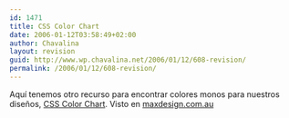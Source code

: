```yaml
---
id: 1471
title: CSS Color Chart
date: 2006-01-12T03:58:49+02:00
author: Chavalina
layout: revision
guid: http://www.wp.chavalina.net/2006/01/12/608-revision/
permalink: /2006/01/12/608-revision/
---
```

Aqu&iacute; tenemos otro recurso para encontrar colores monos para nuestros dise&ntilde;os, <a href="http://www.somacon.com/p142.php" target="_blank">CSS Color Chart</a>. Visto en <a href="http://www.maxdesign.com.au/2005/10/20/some-links-71/" target="_blank">maxdesign.com.au</a>